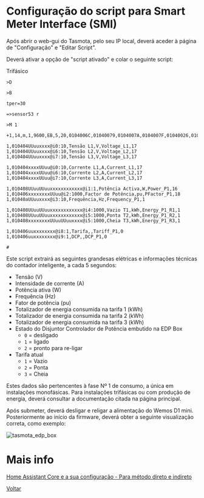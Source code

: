 # Configuração do script para Smart Meter Interface (SMI)

Após abrir o web-gui do Tasmota, pelo seu IP local, deverá aceder à página de "Configuração" e "Editar Script".

Deverá ativar a opção de "script ativado" e colar o seguinte script:

Trifásico 

```
>D

>B

tper=30

=>sensor53 r

>M 1

+1,14,m,1,9600,EB,5,20,0104006C,01040079,0104007A,0104007F,01040026,01040027,0104006E,01040070,0104000B,01040084

1,010404UUuuxxxx@i0:10,Tensão L1,V,Voltage_L1,17
1,010404UUuuxxxx@i6:10,Tensão L2,V,Voltage_L2,17
1,010404UUuuxxxx@i7:10,Tensão L3,V,Voltage_L3,17

1,010404xxxxUUuu@i0:10,Corrente L1,A,Current_L1,17
1,010404xxxxUUuu@i6:10,Corrente L2,A,Current_L2,17
1,010404xxxxUUuu@i7:10,Corrente L3,A,Current_L3,17

1,010408UUuuUUuuxxxxxxxxxxxx@i1:1,Potência Activa,W,Power_P1,16
1,010406xxxxxxxxUUuu@i2:1000,Factor de Potência,pu,PFactor_P1,18
1,01040aUUuuxxxx@i3:10,Frequência,Hz,Frequency_P1,1

1,010408UUuuUUuuxxxxxxxxxxxx@i4:1000,Vazio T1,kWh,Energy_P1_R1,1
1,010408UUuuUUuuxxxxxxxxxxxx@i5:1000,Ponta T2,kWh,Energy_P1_R2,1
1,010408xxxxxxxxUUuuUUuuxxxx@i5:1000,Cheia T3,kWh,Energy_P1_R3,1

1,010406uuxxxxxxxx@i8:1,Tarifa,,Tariff_P1,0
1,010406uuxxxxxxxx@i9:1,DCP,,DCP_P1,0

#

```

Este script extrairá as seguintes grandesas elétricas e informações técnicas do contador inteligente, a cada 5 segundos:

* Tensão (V)
* Intensidade de corrente (A)
* Potência ativa (W)
* Frequência (Hz)
* Fator de potência (pu)
* Totalizador de energia consumida na tarifa 1 (kWh)
* Totalizador de energia consumida na tarifa 2 (kWh)
* Totalizador de energia consumida na tarifa 3 (kWh)
* Estado do Disjuntor Controlador de Potência embutido na EDP Box
  - `0` = desligado
  - `1` = ligado
  - `2` = pronto para re-ligar
* Tarifa atual
  - `1` = Vazio
  - `2` = Ponta
  - `3` = Cheia


Estes dados são pertencentes à fase Nº 1 de consumo, a única em instalações monofásicas. Para instalações trifásicas ou com produção de energia, deverá consultar a documentação citada na página principal.

Após submeter, deverá desligar e religar a alimentação do Wemos D1 mini. Posteriormente ao início da firmware, deverá obter a seguinte visualização correta, como exemplo:

![tasmota_edp_box](./img/tasmota_edp_box.png)
>


# Mais info

[Home Assistant Core e a sua configuração - Para método direto e indireto](../Home%20Assistant/README.md)

[Voltar](./README.md)
